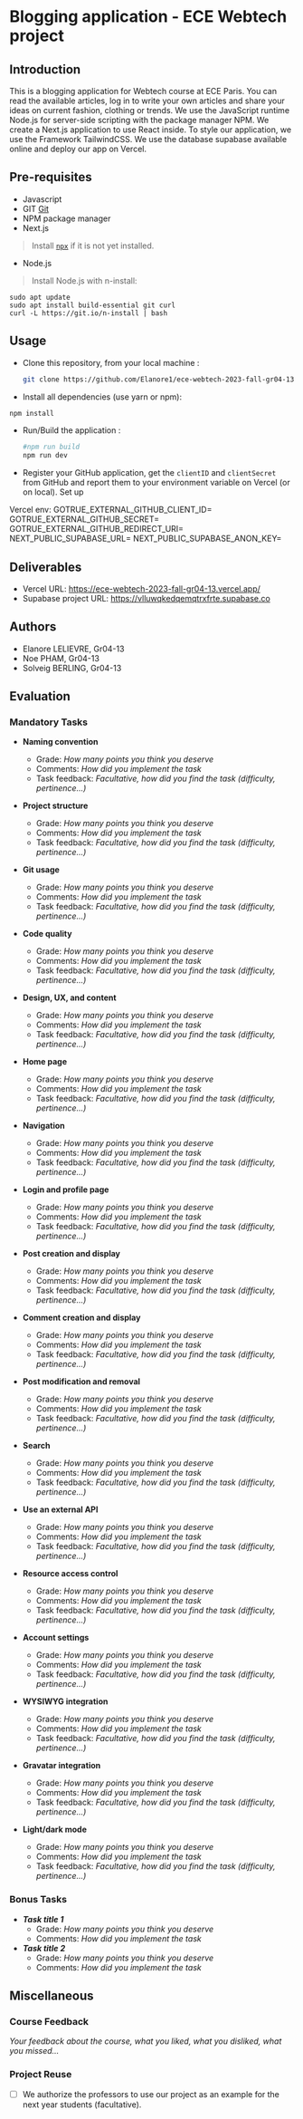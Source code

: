 
# Blogging application - ECE Webtech project

## Introduction

This is a blogging application for Webtech course at ECE Paris. You can read the available articles, log in to write your own articles and share your ideas on current fashion, clothing or trends.
We use the JavaScript runtime Node.js for server-side scripting with the package manager NPM. We create a Next.js application to use React inside. To style our application, we use the Framework TailwindCSS. We use the database supabase available online and deploy our app on Vercel.

## Pre-requisites

- Javascript
- GIT [Git](https://git-scm.com/downloads) 
- NPM package manager
- Next.js
> Install [`npx`](https://www.npmjs.com/package/npx) if it is not yet installed.
- Node.js
>Install Node.js with n-install:
```
sudo apt update
sudo apt install build-essential git curl
curl -L https://git.io/n-install | bash
```

## Usage

- Clone this repository, from your local machine :

  ```bash
  git clone https://github.com/Elanore1/ece-webtech-2023-fall-gr04-13.git
  ```

-   Install all dependencies (use yarn or npm):

  ```bash
  npm install
  ```

- Run/Build the application :

  ```bash
  #npm run build
  npm run dev
  ```

- Register your GitHub application, get the `clientID` and `clientSecret` from GitHub and report them to your environment variable on Vercel (or on local). Set up 

Vercel env: 
  GOTRUE_EXTERNAL_GITHUB_CLIENT_ID=
  GOTRUE_EXTERNAL_GITHUB_SECRET=
  GOTRUE_EXTERNAL_GITHUB_REDIRECT_URI=
  NEXT_PUBLIC_SUPABASE_URL=
  NEXT_PUBLIC_SUPABASE_ANON_KEY=


## Deliverables 

- Vercel URL: https://ece-webtech-2023-fall-gr04-13.vercel.app/
- Supabase project URL: https://vlluwqkedqemqtrxfrte.supabase.co

## Authors

- Elanore LELIEVRE, Gr04-13
- Noe PHAM, Gr04-13
- Solveig BERLING, Gr04-13

## Evaluation

### Mandatory Tasks

* **Naming convention**
  * Grade: *How many points you think you deserve*
  * Comments: *How did you implement the task*
  * Task feedback: *Facultative, how did you find the task (difficulty, pertinence...)*
* **Project structure**
  * Grade: *How many points you think you deserve*
  * Comments: *How did you implement the task*
  * Task feedback: *Facultative, how did you find the task (difficulty, pertinence...)*
* **Git usage**
  * Grade: *How many points you think you deserve*
  * Comments: *How did you implement the task*
  * Task feedback: *Facultative, how did you find the task (difficulty, pertinence...)*
* **Code quality**
  * Grade: *How many points you think you deserve*
  * Comments: *How did you implement the task*
  * Task feedback: *Facultative, how did you find the task (difficulty, pertinence...)*
* **Design, UX, and content**
  * Grade: *How many points you think you deserve*
  * Comments: *How did you implement the task*
  * Task feedback: *Facultative, how did you find the task (difficulty, pertinence...)*

* **Home page**
  * Grade: *How many points you think you deserve*
  * Comments: *How did you implement the task*
  * Task feedback: *Facultative, how did you find the task (difficulty, pertinence...)*
* **Navigation**
  * Grade: *How many points you think you deserve*
  * Comments: *How did you implement the task*
  * Task feedback: *Facultative, how did you find the task (difficulty, pertinence...)*
* **Login and profile page**
  * Grade: *How many points you think you deserve*
  * Comments: *How did you implement the task*
  * Task feedback: *Facultative, how did you find the task (difficulty, pertinence...)*
* **Post creation and display**
  * Grade: *How many points you think you deserve*
  * Comments: *How did you implement the task*
  * Task feedback: *Facultative, how did you find the task (difficulty, pertinence...)*
* **Comment creation and display**
  * Grade: *How many points you think you deserve*
  * Comments: *How did you implement the task*
  * Task feedback: *Facultative, how did you find the task (difficulty, pertinence...)*
* **Post modification and removal**
  * Grade: *How many points you think you deserve*
  * Comments: *How did you implement the task*
  * Task feedback: *Facultative, how did you find the task (difficulty, pertinence...)*
* **Search**
  * Grade: *How many points you think you deserve*
  * Comments: *How did you implement the task*
  * Task feedback: *Facultative, how did you find the task (difficulty, pertinence...)*
* **Use an external API**
  * Grade: *How many points you think you deserve*
  * Comments: *How did you implement the task*
  * Task feedback: *Facultative, how did you find the task (difficulty, pertinence...)*
* **Resource access control**
  * Grade: *How many points you think you deserve*
  * Comments: *How did you implement the task*
  * Task feedback: *Facultative, how did you find the task (difficulty, pertinence...)*
* **Account settings**
  * Grade: *How many points you think you deserve*
  * Comments: *How did you implement the task*
  * Task feedback: *Facultative, how did you find the task (difficulty, pertinence...)*
* **WYSIWYG integration**
  * Grade: *How many points you think you deserve*
  * Comments: *How did you implement the task*
  * Task feedback: *Facultative, how did you find the task (difficulty, pertinence...)*
* **Gravatar integration**
  * Grade: *How many points you think you deserve*
  * Comments: *How did you implement the task*
  * Task feedback: *Facultative, how did you find the task (difficulty, pertinence...)*
* **Light/dark mode**
  * Grade: *How many points you think you deserve*
  * Comments: *How did you implement the task*
  * Task feedback: *Facultative, how did you find the task (difficulty, pertinence...)*

### Bonus Tasks

* ***Task title 1***   
  * Grade: *How many points you think you deserve*
  * Comments: *How did you implement the task*
* ***Task title 2***   
  * Grade: *How many points you think you deserve*
  * Comments: *How did you implement the task*

## Miscellaneous

### Course Feedback

*Your feedback about the course, what you liked, what you disliked, what you missed...*

### Project Reuse

- [ ] We authorize the professors to use our project as an example for the next year students (facultative).